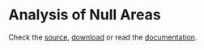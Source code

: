 # Analysis of Null Areas

Check the [source](https://github.com/anadynamics/ANA2), [download](https://github.com/anadynamics/ANA2/releases)
or read the [documentation](https://anadynamics.netlify.com/docs/ana_users.html).
